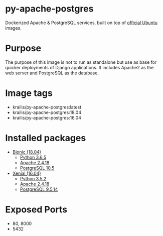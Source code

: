 # py-apache-postgres

Dockerized Apache & PostgreSQL services, built on top of [official Ubuntu](https://hub.docker.com/r/library/ubuntu/) images.

# Purpose
The purpose of this image is not to run as standalone but use as base for quicker deployments of Django applications. It includes Apache2 as the web server and PostgreSQL as the database.

# Image tags
* krailis/py-apache-postgres:latest
* krailis/py-apache-postgres:18.04
* krailis/py-apache-postgres:16.04

# Installed packages
* [Bionic (18.04)](https://hub.docker.com/r/library/ubuntu/tags/18.04/)
  * [Python 3.6.5](https://www.python.org/downloads/release/python-365/)
  * [Apache 2.4.18](https://httpd.apache.org/docs/2.4/)
  * [PostgreSQL 10.5](https://www.postgresql.org/docs/10/static/release-10-5.html)
* [Xenial (16.04)](https://hub.docker.com/r/library/ubuntu/tags/16.04/)
  * [Python 3.5.2](https://www.python.org/download/releases/3.5.2/)
  * [Apache 2.4.18](https://httpd.apache.org/docs/2.4/)
  * [PostgreSQL 9.5.14](https://www.postgresql.org/docs/9.5/static/release-9-5-14.html)

# Exposed Ports
* 80, 8000
* 5432

